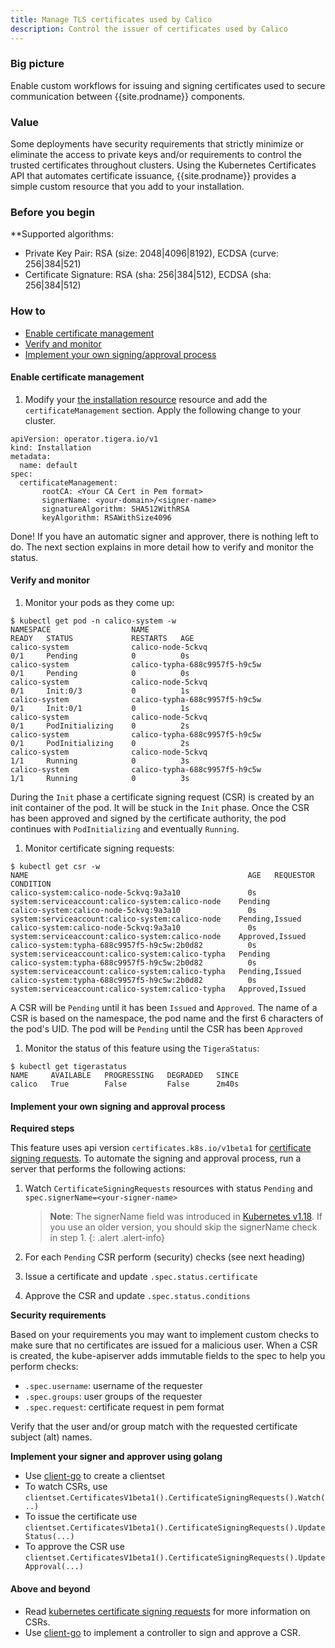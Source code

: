 ```yaml
---
title: Manage TLS certificates used by Calico
description: Control the issuer of certificates used by Calico
---
```


### Big picture

Enable custom workflows for issuing and signing certificates used to secure communication between {{site.prodname}} components.

### Value

Some deployments have security requirements that strictly minimize or eliminate the access to private keys and/or 
requirements to control the trusted certificates throughout clusters. Using the Kubernetes Certificates API that automates 
certificate issuance, {{site.prodname}} provides a simple custom resource that you add to your installation.

### Before you begin

**Supported algorithms:
- Private Key Pair: RSA (size: 2048|4096|8192), ECDSA (curve: 256|384|521)
- Certificate Signature: RSA (sha: 256|384|512), ECDSA (sha: 256|384|512)

### How to
- [Enable certificate management](#enable-certificate-management)
- [Verify and monitor](#verify-and-monitor)
- [Implement your own signing/approval process](#implement-your-own-signing-and-approval-process)

#### Enable certificate management
1. Modify your [the installation resource]({{site.baseurl}}/reference/installation/api#operator.tigera.io/v1.Installation)
resource and add the `certificateManagement` section. Apply the following change to your cluster.
```
apiVersion: operator.tigera.io/v1
kind: Installation
metadata:
  name: default
spec:
  certificateManagement:
       rootCA: <Your CA Cert in Pem format>
       signerName: <your-domain>/<signer-name>
       signatureAlgorithm: SHA512WithRSA
       keyAlgorithm: RSAWithSize4096
```

Done! If you have an automatic signer and approver, there is nothing left to do. The next section explains in more detail
how to verify and monitor the status.

#### Verify and monitor
1. Monitor your pods as they come up:
```
$ kubectl get pod -n calico-system -w
NAMESPACE                  NAME                                       READY   STATUS             RESTARTS   AGE
calico-system              calico-node-5ckvq                          0/1     Pending            0          0s
calico-system              calico-typha-688c9957f5-h9c5w              0/1     Pending            0          0s
calico-system              calico-node-5ckvq                          0/1     Init:0/3           0          1s
calico-system              calico-typha-688c9957f5-h9c5w              0/1     Init:0/1           0          1s
calico-system              calico-node-5ckvq                          0/1     PodInitializing    0          2s
calico-system              calico-typha-688c9957f5-h9c5w              0/1     PodInitializing    0          2s
calico-system              calico-node-5ckvq                          1/1     Running            0          3s
calico-system              calico-typha-688c9957f5-h9c5w              1/1     Running            0          3s
```
During the `Init` phase a certificate signing request (CSR) is created by an init container of the pod. It will be stuck in the 
`Init` phase. Once the CSR has been approved and signed by the certificate authority, the pod continues with `PodInitializing`
and eventually `Running`.

1. Monitor certificate signing requests:
```
$ kubectl get csr -w
NAME                                                 AGE   REQUESTOR                                          CONDITION
calico-system:calico-node-5ckvq:9a3a10               0s    system:serviceaccount:calico-system:calico-node    Pending
calico-system:calico-node-5ckvq:9a3a10               0s    system:serviceaccount:calico-system:calico-node    Pending,Issued
calico-system:calico-node-5ckvq:9a3a10               0s    system:serviceaccount:calico-system:calico-node    Approved,Issued
calico-system:typha-688c9957f5-h9c5w:2b0d82          0s    system:serviceaccount:calico-system:calico-typha   Pending
calico-system:typha-688c9957f5-h9c5w:2b0d82          0s    system:serviceaccount:calico-system:calico-typha   Pending,Issued
calico-system:typha-688c9957f5-h9c5w:2b0d82          0s    system:serviceaccount:calico-system:calico-typha   Approved,Issued
```
A CSR will be `Pending` until it has been `Issued` and `Approved`. The name of a CSR is based on the namespace, the pod
name and the first 6 characters of the pod's UID. The pod will be `Pending` until the CSR has been `Approved`

1. Monitor the status of this feature using the `TigeraStatus`:
```
$ kubectl get tigerastatus
NAME     AVAILABLE   PROGRESSING   DEGRADED   SINCE
calico   True        False         False      2m40s
```
 
#### Implement your own signing and approval process

**Required steps**

This feature uses api version `certificates.k8s.io/v1beta1` for [certificate signing requests](https://kubernetes.io/docs/reference/access-authn-authz/certificate-signing-requests/). 
To automate the signing and approval process, run a server that performs the following actions:
1. Watch `CertificateSigningRequests` resources with status `Pending` and `spec.signerName=<your-signer-name>`

   > **Note**: The signerName field was introduced in [Kubernetes v1.18](https://github.com/kubernetes/kubernetes/pull/86476). If you use an older version, you should skip the signerName check in step 1.
   {: .alert .alert-info}

1. For each `Pending` CSR perform (security) checks (see next heading)
1. Issue a certificate and update `.spec.status.certificate`
1. Approve the CSR and update `.spec.status.conditions`

**Security requirements**

Based on your requirements you may want to implement custom checks to make sure that no certificates are issued for a malicious user.
When a CSR is created, the kube-apiserver adds immutable fields to the spec to help you perform checks:
- `.spec.username`: username of the requester
- `.spec.groups`: user groups of the requester
- `.spec.request`: certificate request in pem format

Verify that the user and/or group match with the requested certificate subject (alt) names.

**Implement your signer and approver using golang**
- Use [client-go](https://github.com/kubernetes/client-go) to create a clientset
- To watch CSRs, use `clientset.CertificatesV1beta1().CertificateSigningRequests().Watch(..)`
- To issue the certificate use `clientset.CertificatesV1beta1().CertificateSigningRequests().UpdateStatus(...)`
- To approve the CSR use `clientset.CertificatesV1beta1().CertificateSigningRequests().UpdateApproval(...)`

#### Above and beyond
- Read [kubernetes certificate signing requests](https://kubernetes.io/docs/reference/access-authn-authz/certificate-signing-requests/) for more information on CSRs.
- Use [client-go](https://github.com/kubernetes/client-go) to implement a controller to sign and approve a CSR.
